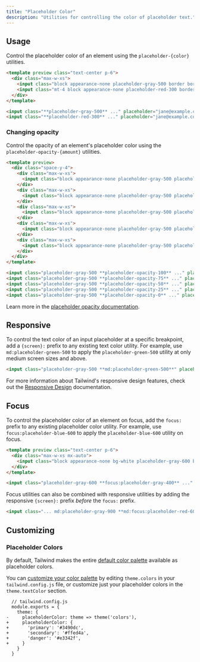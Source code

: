 ```yaml
---
title: "Placeholder Color"
description: "Utilities for controlling the color of placeholder text."
---
```


## Usage

Control the placeholder color of an element using the `placeholder-{color}` utilities.

```html emerald
<template preview class="text-center p-6">
  <div class="max-w-xs">
    <input class="block appearance-none placeholder-gray-500 border border-emerald-400 rounded-md w-full py-3 px-4 text-gray-700 leading-5 focus:outline-none focus:ring-2 focus:ring-emerald-200" placeholder="jane@example.com">
    <input class="mt-4 block appearance-none placeholder-red-300 border border-red-400 rounded-md w-full py-3 px-4 text-gray-700 leading-5 focus:outline-none focus:ring-2 focus:ring-red-200" placeholder="jane@example.com">
  </div>
</template>

<input class="**placeholder-gray-500** ..." placeholder="jane@example.com">
<input class="**placeholder-red-300** ..." placeholder="jane@example.com">
```

### Changing opacity

Control the opacity of an element's placeholder color using the `placeholder-opacity-{amount}` utilities.

```html lightBlue
<template preview>
  <div class="space-y-4">
    <div class="max-w-xs">
      <input class="block appearance-none placeholder-gray-500 placeholder-opacity-100 border border-light-blue-400 rounded-md w-full py-3 px-4 text-gray-700 leading-5 focus:outline-none focus:ring-2 focus:ring-light-blue-300" placeholder="jane@example.com">
    </div>
    <div class="max-w-xs">
      <input class="block appearance-none placeholder-gray-500 placeholder-opacity-75 border border-light-blue-400 rounded-md w-full py-3 px-4 text-gray-700 leading-5 focus:outline-none focus:ring-2 focus:ring-light-blue-300" placeholder="jane@example.com">
    </div>
    <div class="max-w-xs">
      <input class="block appearance-none placeholder-gray-500 placeholder-opacity-50 border border-light-blue-400 rounded-md w-full py-3 px-4 text-gray-700 leading-5 focus:outline-none focus:ring-2 focus:ring-light-blue-300" placeholder="jane@example.com">
    </div>
    <div class="max-w-xs">
      <input class="block appearance-none placeholder-gray-500 placeholder-opacity-25 border border-light-blue-400 rounded-md w-full py-3 px-4 text-gray-700 leading-5 focus:outline-none focus:ring-2 focus:ring-light-blue-300" placeholder="jane@example.com">
    </div>
    <div class="max-w-xs">
      <input class="block appearance-none placeholder-gray-500 placeholder-opacity-0 border border-light-blue-400 rounded-md w-full py-3 px-4 text-gray-700 leading-5 focus:outline-none focus:ring-2 focus:ring-light-blue-300" placeholder="jane@example.com">
    </div>
  </div>
</template>

<input class="placeholder-gray-500 **placeholder-opacity-100** ..." placeholder="jane@example.com">
<input class="placeholder-gray-500 **placeholder-opacity-75** ..." placeholder="jane@example.com">
<input class="placeholder-gray-500 **placeholder-opacity-50** ..." placeholder="jane@example.com">
<input class="placeholder-gray-500 **placeholder-opacity-25** ..." placeholder="jane@example.com">
<input class="placeholder-gray-500 **placeholder-opacity-0** ..." placeholder="jane@example.com">
```

Learn more in the [placeholder opacity documentation](/docs/placeholder-opacity).

## Responsive

To control the text color of an input placeholder at a specific breakpoint, add a `{screen}:` prefix to any existing text color utility. For example, use `md:placeholder-green-500` to apply the `placeholder-green-500` utility at only medium screen sizes and above.

```html
<input class="placeholder-gray-500 **md:placeholder-green-500**" placeholder="jane@example.com">
```

For more information about Tailwind's responsive design features, check out the [Responsive Design](/docs/responsive-design) documentation.

## Focus

To control the placeholder color of an element on focus, add the `focus:` prefix to any existing placeholder color utility. For example, use `focus:placeholder-blue-600` to apply the `placeholder-blue-600` utility on focus.

```html indigo
<template preview class="text-center p-6">
  <div class="max-w-xs mx-auto">
    <input class="block appearance-none bg-white placeholder-gray-600 border border-indigo-200 rounded w-full py-3 px-4 text-gray-700 leading-5 focus:outline-none focus:border-indigo-400 focus:placeholder-gray-400 focus:ring-2 focus:ring-indigo-200" placeholder="jane@example.com">
  </div>
</template>

<input class="placeholder-gray-600 **focus:placeholder-gray-400** ..." placeholder="jane@example.com">
```

Focus utilities can also be combined with responsive utilities by adding the responsive `{screen}:` prefix *before* the `focus:` prefix.

```html
<input class="... md:placeholder-gray-900 **md:focus:placeholder-red-600** ...">
```

## Customizing

### Placeholder Colors

By default, Tailwind makes the entire [default color palette](/docs/customizing-colors#default-color-palette) available as placeholder colors.

You can [customize your color palette](/docs/colors#customizing) by editing `theme.colors` in your `tailwind.config.js` file, or customize just your placeholder colors in the `theme.textColor` section.

```diff-js
  // tailwind.config.js
  module.exports = {
    theme: {
-     placeholderColor: theme => theme('colors'),
+     placeholderColor: {
+       'primary': '#3490dc',
+       'secondary': '#ffed4a',
+       'danger': '#e3342f',
+     }
    }
  }
```
